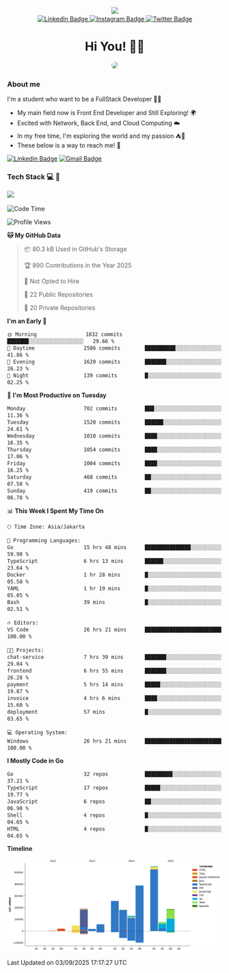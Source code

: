 <div>
  <div id="header" align="center">
      <img src="https://media.giphy.com/media/nFLW7PNGgN3lI68rdv/giphy.gif" width="100"/>
      <div id="badges" style="margin-bottom:20px">
        <a href="https://www.linkedin.com/in/daffadon/">
          <img src="https://img.shields.io/badge/LinkedIn-blue?style=for-the-badge&logo=linkedin&logoColor=white" alt="LinkedIn Badge"/>
        </a>
        <a href="https://www.instagram.com/daffadon_/">
          <img src="https://img.shields.io/badge/Instagram-E4405F?style=for-the-badge&logo=instagram&logoColor=white" alt="Instagram Badge"/>
        </a>
        <a href="https://twitter.com/daffadon_">
          <img src="https://img.shields.io/badge/Twitter-blue?style=for-the-badge&logo=twitter&logoColor=white" alt="Twitter Badge"/>
        </a>
      </div>
    <h1>Hi You! 🙌🙌</h1>
    <img src="https://media.giphy.com/media/rJsMvyk7AHHiW9qKLM/giphy.gif" height=200 style="border-radius:10px" />
  </div>
</div>

### About me

I'm a student who want to be a FullStack Developer 🧑‍💻

- My main field now is Front End Developer and Still Exploring! 🌍
- Excited with Network, Back End, and Cloud Computing ☁️
- In my free time, I'm exploring the world and my passion ⛺🍵
- These below is a way to reach me! 🏃

[![Linkedin Badge](https://skillicons.dev/icons?i=linkedin)](https://www.linkedin.com/in/daffadon)
[![Gmail Badge](https://skillicons.dev/icons?i=gmail)](https://mail.google.com/mail/?view=cm&fs=1&to=daffaputranarendra9@gmail.com)

### Tech Stack 💻 📘

<img src="https://skillicons.dev/icons?i=java,html,css,javascript,typescript,golang,react,next,express,vite,tailwind,mui,prisma,mongodb,mysql,firebase,jest,git,jenkins,docker,kubernetes,github,postman,prometheus,grafana,gcp,vscode,arch,&perline=9"/>

<!--START_SECTION:waka-->
![Code Time](http://img.shields.io/badge/Code%20Time-339%20hrs%2018%20mins-blue)

![Profile Views](http://img.shields.io/badge/Profile%20Views-6-blue)

**🐱 My GitHub Data** 

> 📦 80.3 kB Used in GitHub's Storage 
 > 
> 🏆 890 Contributions in the Year 2025
 > 
> 🚫 Not Opted to Hire
 > 
> 📜 22 Public Repositories 
 > 
> 🔑 20 Private Repositories 
 > 
**I'm an Early 🐤** 

```text
🌞 Morning                1832 commits        ███████░░░░░░░░░░░░░░░░░░   29.66 % 
🌆 Daytime                2586 commits        ██████████░░░░░░░░░░░░░░░   41.86 % 
🌃 Evening                1620 commits        ███████░░░░░░░░░░░░░░░░░░   26.23 % 
🌙 Night                  139 commits         █░░░░░░░░░░░░░░░░░░░░░░░░   02.25 % 
```
📅 **I'm Most Productive on Tuesday** 

```text
Monday                   702 commits         ███░░░░░░░░░░░░░░░░░░░░░░   11.36 % 
Tuesday                  1520 commits        ██████░░░░░░░░░░░░░░░░░░░   24.61 % 
Wednesday                1010 commits        ████░░░░░░░░░░░░░░░░░░░░░   16.35 % 
Thursday                 1054 commits        ████░░░░░░░░░░░░░░░░░░░░░   17.06 % 
Friday                   1004 commits        ████░░░░░░░░░░░░░░░░░░░░░   16.25 % 
Saturday                 468 commits         ██░░░░░░░░░░░░░░░░░░░░░░░   07.58 % 
Sunday                   419 commits         ██░░░░░░░░░░░░░░░░░░░░░░░   06.78 % 
```


📊 **This Week I Spent My Time On** 

```text
🕑︎ Time Zone: Asia/Jakarta

💬 Programming Languages: 
Go                       15 hrs 48 mins      ███████████████░░░░░░░░░░   59.98 % 
TypeScript               6 hrs 13 mins       ██████░░░░░░░░░░░░░░░░░░░   23.64 % 
Docker                   1 hr 28 mins        █░░░░░░░░░░░░░░░░░░░░░░░░   05.58 % 
YAML                     1 hr 19 mins        █░░░░░░░░░░░░░░░░░░░░░░░░   05.05 % 
Bash                     39 mins             █░░░░░░░░░░░░░░░░░░░░░░░░   02.51 % 

🔥 Editors: 
VS Code                  26 hrs 21 mins      █████████████████████████   100.00 % 

🐱‍💻 Projects: 
chat-service             7 hrs 39 mins       ███████░░░░░░░░░░░░░░░░░░   29.04 % 
frontend                 6 hrs 55 mins       ███████░░░░░░░░░░░░░░░░░░   26.28 % 
payment                  5 hrs 14 mins       █████░░░░░░░░░░░░░░░░░░░░   19.87 % 
invoice                  4 hrs 6 mins        ████░░░░░░░░░░░░░░░░░░░░░   15.60 % 
deployment               57 mins             █░░░░░░░░░░░░░░░░░░░░░░░░   03.65 % 

💻 Operating System: 
Windows                  26 hrs 21 mins      █████████████████████████   100.00 % 
```

**I Mostly Code in Go** 

```text
Go                       32 repos            █████████░░░░░░░░░░░░░░░░   37.21 % 
TypeScript               17 repos            █████░░░░░░░░░░░░░░░░░░░░   19.77 % 
JavaScript               6 repos             ██░░░░░░░░░░░░░░░░░░░░░░░   06.98 % 
Shell                    4 repos             █░░░░░░░░░░░░░░░░░░░░░░░░   04.65 % 
HTML                     4 repos             █░░░░░░░░░░░░░░░░░░░░░░░░   04.65 % 
```



**Timeline**

![Lines of Code chart](https://raw.githubusercontent.com/Daffadon/Daffadon/main/assets/bar_graph.png)


 Last Updated on 03/09/2025 17:17:27 UTC
<!--END_SECTION:waka-->
